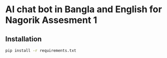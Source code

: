 # AI chat bot in Bangla and English for Nagorik Assesment 1

## Installation

```bash git clone https://github.com/Shehjad-Ishan/rag_web.git
pip install -r requirements.txt
